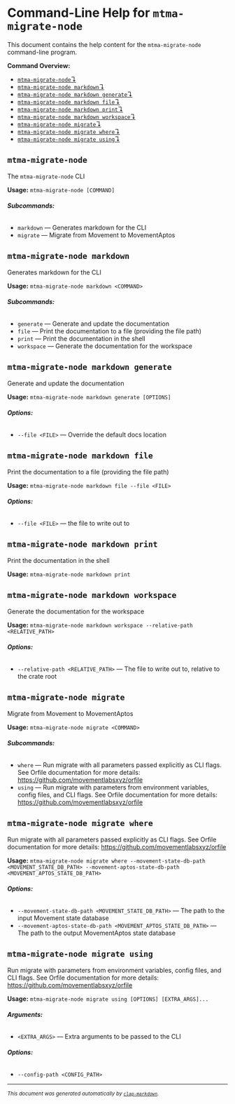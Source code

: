 # Command-Line Help for `mtma-migrate-node`

This document contains the help content for the `mtma-migrate-node` command-line program.

**Command Overview:**

* [`mtma-migrate-node`↴](#mtma-migrate-node)
* [`mtma-migrate-node markdown`↴](#mtma-migrate-node-markdown)
* [`mtma-migrate-node markdown generate`↴](#mtma-migrate-node-markdown-generate)
* [`mtma-migrate-node markdown file`↴](#mtma-migrate-node-markdown-file)
* [`mtma-migrate-node markdown print`↴](#mtma-migrate-node-markdown-print)
* [`mtma-migrate-node markdown workspace`↴](#mtma-migrate-node-markdown-workspace)
* [`mtma-migrate-node migrate`↴](#mtma-migrate-node-migrate)
* [`mtma-migrate-node migrate where`↴](#mtma-migrate-node-migrate-where)
* [`mtma-migrate-node migrate using`↴](#mtma-migrate-node-migrate-using)

## `mtma-migrate-node`

The `mtma-migrate-node` CLI

**Usage:** `mtma-migrate-node [COMMAND]`

###### **Subcommands:**

* `markdown` — Generates markdown for the CLI
* `migrate` — Migrate from Movement to MovementAptos



## `mtma-migrate-node markdown`

Generates markdown for the CLI

**Usage:** `mtma-migrate-node markdown <COMMAND>`

###### **Subcommands:**

* `generate` — Generate and update the documentation
* `file` — Print the documentation to a file (providing the file path)
* `print` — Print the documentation in the shell
* `workspace` — Generate the documentation for the workspace



## `mtma-migrate-node markdown generate`

Generate and update the documentation

**Usage:** `mtma-migrate-node markdown generate [OPTIONS]`

###### **Options:**

* `--file <FILE>` — Override the default docs location



## `mtma-migrate-node markdown file`

Print the documentation to a file (providing the file path)

**Usage:** `mtma-migrate-node markdown file --file <FILE>`

###### **Options:**

* `--file <FILE>` — the file to write out to



## `mtma-migrate-node markdown print`

Print the documentation in the shell

**Usage:** `mtma-migrate-node markdown print`



## `mtma-migrate-node markdown workspace`

Generate the documentation for the workspace

**Usage:** `mtma-migrate-node markdown workspace --relative-path <RELATIVE_PATH>`

###### **Options:**

* `--relative-path <RELATIVE_PATH>` — The file to write out to, relative to the crate root



## `mtma-migrate-node migrate`

Migrate from Movement to MovementAptos

**Usage:** `mtma-migrate-node migrate <COMMAND>`

###### **Subcommands:**

* `where` — Run migrate with all parameters passed explicitly as CLI flags. See Orfile documentation for more details: <https://github.com/movementlabsxyz/orfile>
* `using` — Run migrate with parameters from environment variables, config files, and CLI flags. See Orfile documentation for more details: <https://github.com/movementlabsxyz/orfile>



## `mtma-migrate-node migrate where`

Run migrate with all parameters passed explicitly as CLI flags. See Orfile documentation for more details: <https://github.com/movementlabsxyz/orfile>

**Usage:** `mtma-migrate-node migrate where --movement-state-db-path <MOVEMENT_STATE_DB_PATH> --movement-aptos-state-db-path <MOVEMENT_APTOS_STATE_DB_PATH>`

###### **Options:**

* `--movement-state-db-path <MOVEMENT_STATE_DB_PATH>` — The path to the input Movement state database
* `--movement-aptos-state-db-path <MOVEMENT_APTOS_STATE_DB_PATH>` — The path to the output MovementAptos state database



## `mtma-migrate-node migrate using`

Run migrate with parameters from environment variables, config files, and CLI flags. See Orfile documentation for more details: <https://github.com/movementlabsxyz/orfile>

**Usage:** `mtma-migrate-node migrate using [OPTIONS] [EXTRA_ARGS]...`

###### **Arguments:**

* `<EXTRA_ARGS>` — Extra arguments to be passed to the CLI

###### **Options:**

* `--config-path <CONFIG_PATH>`



<hr/>

<small><i>
    This document was generated automatically by
    <a href="https://crates.io/crates/clap-markdown"><code>clap-markdown</code></a>.
</i></small>
